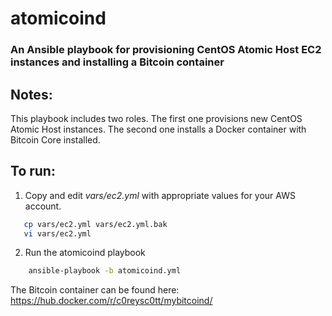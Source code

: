 # atomicoind #

### An Ansible playbook for provisioning CentOS Atomic Host EC2 instances and installing a Bitcoin container ###

Notes:
---------------------
This playbook includes two roles.  The first one provisions new CentOS Atomic Host instances. The second one installs a Docker container with Bitcoin Core installed.


To run:
---------------------
1. Copy and edit *vars/ec2.yml* with appropriate values for your AWS account. 
```bash 
   cp vars/ec2.yml vars/ec2.yml.bak
   vi vars/ec2.yml
```   

2. Run the atomicoind playbook
```bash
    ansible-playbook -b atomicoind.yml
```    

The Bitcoin container can be found here: https://hub.docker.com/r/c0reysc0tt/mybitcoind/
